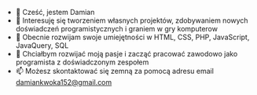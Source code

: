 - 👋 Cześć, jestem Damian
- 👀 Interesuję się tworzeniem własnych projektów, zdobywaniem nowych doświadczeń programistycznych i graniem w gry komputerow 
- 🌱 Obecnie rozwijam swoje umiejętności w HTML, CSS, PHP, JavaScript, JavaQuery, SQL
- 💞️ Chciałbym rozwijać moją pasje i zacząć pracować zawodowo jako programista z doświadczonym zespołem
- 📫 Możesz skontaktować się zemną za pomocą adresu email damiankwoka152@gmail.com
